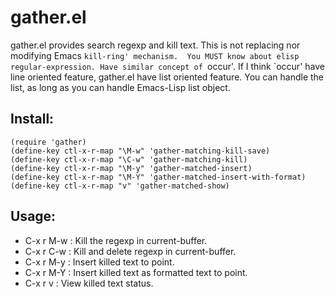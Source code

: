 # gather.el

gather.el provides search regexp and kill text.  This is not replacing
nor modifying Emacs `kill-ring' mechanism.  You MUST know about elisp
regular-expression.
Have similar concept of `occur'.  If I think `occur' have line oriented
feature, gather.el have list oriented feature.  You can handle the list,
as long as you can handle Emacs-Lisp list object.

## Install:

    (require 'gather)
    (define-key ctl-x-r-map "\M-w" 'gather-matching-kill-save)
    (define-key ctl-x-r-map "\C-w" 'gather-matching-kill)
    (define-key ctl-x-r-map "\M-y" 'gather-matched-insert)
    (define-key ctl-x-r-map "\M-Y" 'gather-matched-insert-with-format)
    (define-key ctl-x-r-map "v" 'gather-matched-show)

## Usage:

* C-x r M-w : Kill the regexp in current-buffer.
* C-x r C-w : Kill and delete regexp in current-buffer.
* C-x r M-y : Insert killed text to point.
* C-x r M-Y : Insert killed text as formatted text to point.
* C-x r v   : View killed text status.



